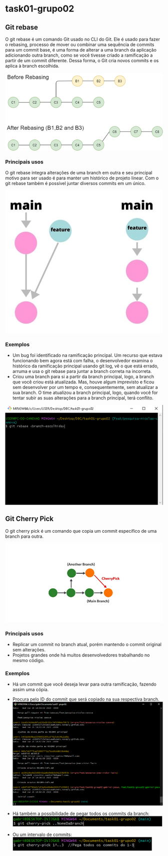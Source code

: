 # task01-grupo02

## Git rebase

O git rebase é um comando Git usado no CLI do Git. Ele é usado para fazer o rebasing, processo de mover ou combinar uma sequência de commits para um commit base, é uma forma de alterar a uma branch da aplicação adicionando outra branch, como se você tivesse criado a ramificação a partir de um commit diferente. Dessa forma, o Git cria novos commits e os aplica à branch escolhida.

![Rebase1](Rebasing-in-git.png)

### Principais usos
O git rebase integra alterações de uma branch em outra e seu principal motivo para ser usado é para manter um histórico de projeto linear.
Com o git rebase também é possível juntar diversos commits em um único.

![Rebase2](Git-img-1.PNG)
### Exemplos

* Um bug foi identificado na ramificação principal. Um recurso que estava funcionando bem agora está com falha, o desenvolvedor examina o histórico da ramificação principal usando git log, vê o que está errado, arruma e usa o git rebase para juntar a branch correta na incorreta.
* Criou uma branch para si a partir da branch principal, logo, a branch que você criou está atualizada. Mas, houve algum imprevisto e ficou sem desenvolver por um tempo e, consequentemente, sem atualizar a sua branch. O time atualizou a branch principal, logo, quando você for tentar subir as suas alterações para a branch principal, terá conflito.

![Exemplo](Git-Img-2.PNG)

## Git Cherry Pick

O git cherry pick é um comando que copia um commit específico de uma branch para outra.

![afterCherryPick](AfterCherryPick.png)

### Principais usos
* Replicar um commit no branch atual, porém mantendo o commit original sem alterações.
* Projetos grandes onde há muitos desenvolvedores trabalhando no mesmo código. 

### Exemplos

* Há um commit que você deseja levar para outra ramificação, fazendo assim uma cópia.
* Procura pelo ID do commit que será copiado na sua respectiva branch.
![GitLog](gitLog.PNG)

* Há também a possíbilidade de pegar todos os commits da branch:
![gitCherryPickAll](gitCherryPickAll.PNG)

* Ou um intervalo de commits:
![gitCherryPickBreak](gitCherryPickBreak.PNG)